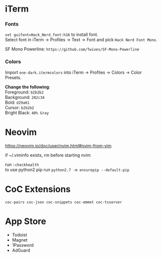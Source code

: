# iTerm
### Fonts
`set guifont=Hack_Nerd_font:h16` to install font.  
Select font in iTerm -> Profiles -> Text -> Font and pick `Hack Nerd Font Mono`.

SF Mono Powerline: `https://github.com/Twixes/SF-Mono-Powerline`

### Colors
Import `one-dark.itermcolors` into iTerm -> Profiles -> Colors -> Color Presets.

**Change the following**:  
Foreground: `b2b2b2`  
Background: `282c34`  
Bold: `d29a61`  
Cursor: `b2b2b2`  
Bright Black: `40% Gray`

# Neovim
https://neovim.io/doc/user/nvim.html#nvim-from-vim

if ~/.viminfo exists, rm before starting nvim

run `:checkhealth`  
to use python2 pip run `python2.7 -m ensurepip --default-pip`

# CoC Extensions
`coc-pairs coc-json coc-snippets coc-emmet coc-tsserver`

# App Store
- Todoist
- Magnet
- 1Password
- AdGuard
